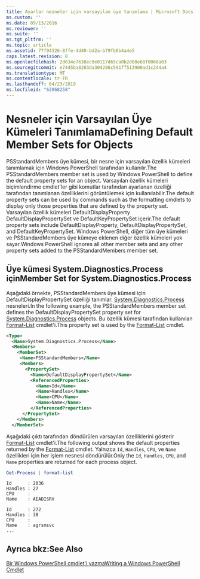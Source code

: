 ```yaml
---
title: Ayarlar nesneler için varsayılan üye tanımlama | Microsoft Docs
ms.custom: ''
ms.date: 09/13/2016
ms.reviewer: ''
ms.suite: ''
ms.tgt_pltfrm: ''
ms.topic: article
ms.assetid: 77f94326-8ffe-4d40-bd2a-b79fb0b4a4e5
caps.latest.revision: 8
ms.openlocfilehash: 2d634e7638ec0e0117d65ca0b2d08e68f0068a03
ms.sourcegitcommit: e7445ba8203da304286c591ff513900ad1c244a4
ms.translationtype: MT
ms.contentlocale: tr-TR
ms.lasthandoff: 04/23/2019
ms.locfileid: "62068258"
---
```

# <a name="defining-default-member-sets-for-objects"></a><span data-ttu-id="793f9-102">Nesneler için Varsayılan Üye Kümeleri Tanımlama</span><span class="sxs-lookup"><span data-stu-id="793f9-102">Defining Default Member Sets for Objects</span></span>

<span data-ttu-id="793f9-103">PSStandardMembers üye kümesi, bir nesne için varsayılan özellik kümeleri tanımlamak için Windows PowerShell tarafından kullanılır.</span><span class="sxs-lookup"><span data-stu-id="793f9-103">The PSStandardMembers member set is used by Windows PowerShell to define the default property sets for an object.</span></span> <span data-ttu-id="793f9-104">Varsayılan özellik kümeleri biçimlendirme cmdlet'ler gibi komutlar tarafından ayarlanan özelliği tarafından tanımlanan özelliklerini görüntülemek için kullanılabilir.</span><span class="sxs-lookup"><span data-stu-id="793f9-104">The default property sets can be used by commands such as the formatting cmdlets to display only those properties that are defined by the property set.</span></span> <span data-ttu-id="793f9-105">Varsayılan özellik kümeleri DefaultDisplayProperty DefaultDisplayPropertySet ve DefaultKeyPropertySet içerir.</span><span class="sxs-lookup"><span data-stu-id="793f9-105">The default property sets include DefaultDisplayProperty, DefaultDisplayPropertySet, and DefaultKeyPropertySet.</span></span> <span data-ttu-id="793f9-106">Windows PowerShell, diğer tüm üye kümeleri ve PSStandardMembers üye kümeye eklenen diğer özellik kümeleri yok sayar.</span><span class="sxs-lookup"><span data-stu-id="793f9-106">Windows PowerShell ignores all other member sets and any other property sets added to the PSStandardMembers member set.</span></span>

## <a name="member-set-for-systemdiagnosticsprocess"></a><span data-ttu-id="793f9-107">Üye kümesi System.Diagnostics.Process için</span><span class="sxs-lookup"><span data-stu-id="793f9-107">Member Set for System.Diagnostics.Process</span></span>

<span data-ttu-id="793f9-108">Aşağıdaki örnekte, PSStandardMembers üye kümesi için DefaultDisplayPropertySet özelliği tanımlar. [System.Diagnostics.Process](/dotnet/api/System.Diagnostics.Process) nesneleri.</span><span class="sxs-lookup"><span data-stu-id="793f9-108">In the following example, the PSStandardMembers member set defines the DefaultDisplayPropertySet property set for [System.Diagnostics.Process](/dotnet/api/System.Diagnostics.Process) objects.</span></span> <span data-ttu-id="793f9-109">Bu özellik kümesi tarafından kullanılan [Format-List](/powershell/module/Microsoft.PowerShell.Utility/Format-List) cmdlet'i.</span><span class="sxs-lookup"><span data-stu-id="793f9-109">This property set is used by the [Format-List](/powershell/module/Microsoft.PowerShell.Utility/Format-List) cmdlet.</span></span>

```xml
<Type>
  <Name>System.Diagnostics.Process</Name>
  <Members>
    <MemberSet>
     <Name>PSStandardMembers</Name>
     <Members>
       <PropertySet>
         <Name>DefaultDisplayPropertySet</Name>
         <ReferencedProperties>
           <Name>Id</Name>
           <Name>Handles</Name>
           <Name>CPU</Name>
           <Name>Name</Name>
         </ReferencedProperties>
      </PropertySet>
    </Members>
  </MemberSet>
```

<span data-ttu-id="793f9-110">Aşağıdaki çıktı tarafından döndürülen varsayılan özelliklerini gösterir [Format-List](/powershell/module/Microsoft.PowerShell.Utility/Format-List) cmdlet'i.</span><span class="sxs-lookup"><span data-stu-id="793f9-110">The following output shows the default properties returned by the [Format-List](/powershell/module/Microsoft.PowerShell.Utility/Format-List) cmdlet.</span></span> <span data-ttu-id="793f9-111">Yalnızca `Id`, `Handles`, `CPU`, ve `Name` özellikleri için her işlem nesnesi döndürülür.</span><span class="sxs-lookup"><span data-stu-id="793f9-111">Only the `Id`, `Handles`, `CPU`, and `Name` properties are returned for each process object.</span></span>

```powershell
Get-Process | format-list
```

```output
Id      : 2036
Handles : 27
CPU     :
Name    : AEADISRV

Id      : 272
Handles : 38
CPU     :
Name    : agrsmsvc
...
```

## <a name="see-also"></a><span data-ttu-id="793f9-112">Ayrıca bkz:</span><span class="sxs-lookup"><span data-stu-id="793f9-112">See Also</span></span>

[<span data-ttu-id="793f9-113">Bir Windows PowerShell cmdlet'i yazma</span><span class="sxs-lookup"><span data-stu-id="793f9-113">Writing a Windows PowerShell Cmdlet</span></span>](./writing-a-windows-powershell-cmdlet.md)
